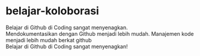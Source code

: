 # belajar-koloborasi
Belajar di Github di Coding sangat menyenagkan.<br>
Mendokumentasikan dengan Github menjadi lebih mudah.
Manajemen kode menjadi lebih mudah berkat github<br> 
Belajar di Github di Coding sangat menyenagkan!
